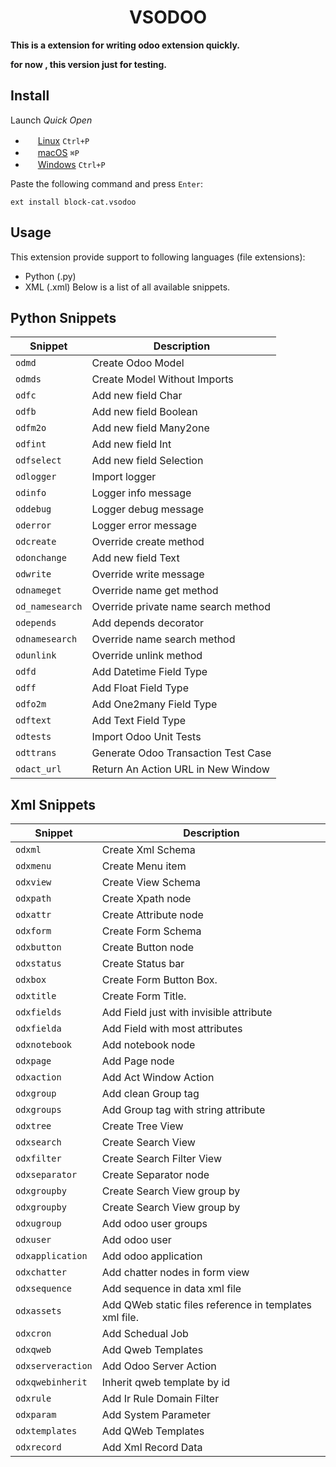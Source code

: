 # <center>VSODOO</center>

**This is a extension for writing odoo extension quickly.**

**for now , this version just for testing.**

## Install

Launch *Quick Open*
  - <img src="https://www.kernel.org/theme/images/logos/favicon.png" width=16 height=16/> <a href="https://code.visualstudio.com/shortcuts/keyboard-shortcuts-linux.pdf">Linux</a> `Ctrl+P`
  - <img src="https://developer.apple.com/favicon.ico" width=16 height=16/> <a href="https://code.visualstudio.com/shortcuts/keyboard-shortcuts-macos.pdf">macOS</a> `⌘P`
  - <img src="https://www.microsoft.com/favicon.ico" width=16 height=16/> <a href="https://code.visualstudio.com/shortcuts/keyboard-shortcuts-windows.pdf">Windows</a> `Ctrl+P`

Paste the following command and press `Enter`:

```
ext install block-cat.vsodoo
```

## Usage

This extension provide support to following languages (file extensions):

* Python (.py)
* XML (.xml)
Below is a list of all available snippets.

## Python Snippets

| Snippet    | Description                 |
| ---------- | --------------------------- |
| `odmd`     | Create Odoo Model           |
| `odmds`    | Create Model Without Imports|
| `odfc`     | Add new field Char          |
| `odfb`     | Add new field Boolean       |
| `odfm2o`   | Add new field Many2one      |
| `odfint`   | Add new field Int           |
| `odfselect`| Add new field Selection     |
| `odlogger` | Import logger               |
| `odinfo`   | Logger info message         |
| `oddebug`  | Logger debug message        |
| `oderror`  | Logger error message        |
| `odcreate` | Override create method      |
| `odonchange`| Add new field Text         |
| `odwrite`  | Override write message      |
| `odnameget`| Override name get method    |
| `od_namesearch`| Override private name search method    |
| `odepends` | Add depends decorator       |
| `odnamesearch`| Override name search method        |
| `odunlink` | Override unlink method      |
| `odfd`     | Add Datetime Field Type     |
| `odff`     | Add Float    Field Type     |
| `odfo2m`   | Add One2many Field Type     |
| `odftext`  | Add Text     Field Type     |
| `odtests`  | Import Odoo Unit Tests      |
| `odttrans` | Generate Odoo Transaction Test Case |
| `odact_url` | Return An Action URL in New Window |


## Xml Snippets

| Snippet      | Description                              |
| ------------ | ---------------------------------------- |
| `odxml`      | Create Xml Schema                        |
| `odxmenu`    | Create Menu item                         |
| `odxview`    | Create View Schema                       |
| `odxpath`    | Create Xpath node                        |
| `odxattr`    | Create Attribute node                    |
| `odxform`    | Create Form Schema                       |
| `odxbutton`  | Create Button node                       |
| `odxstatus`  | Create Status bar                        |
| `odxbox`     | Create Form Button Box.                  |
| `odxtitle`   | Create Form Title.                       |
| `odxfields`  | Add Field just with invisible attribute  |
| `odxfielda`  | Add Field with most attributes           |
| `odxnotebook`| Add notebook node                        |
| `odxpage`    | Add Page node                            |
| `odxaction`  | Add Act Window Action                    |
| `odxgroup`   | Add clean Group tag                      |
| `odxgroups`  | Add Group tag with string attribute      |
| `odxtree`    | Create Tree View                         |
| `odxsearch`  | Create Search View                       |
| `odxfilter`  | Create Search Filter View                |
| `odxseparator`| Create Separator node                   |
| `odxgroupby` | Create Search View group by              |
| `odxgroupby` | Create Search View group by              |
| `odxugroup` | Add odoo user groups                      |
| `odxuser`    | Add odoo user                            |
| `odxapplication`| Add odoo application                  |
| `odxchatter` | Add chatter nodes in form view           |
| `odxsequence` | Add sequence in data xml file            |
| `odxassets` | Add QWeb static files reference in templates xml file.           |
| `odxcron` | Add Schedual Job           |
| `odxqweb` | Add Qweb Templates           |
| `odxserveraction` | Add Odoo Server Action           |
| `odxqwebinherit` | Inherit qweb template by id          |
| `odxrule` | Add Ir Rule Domain Filter          |
| `odxparam` | Add System Parameter          |
| `odxtemplates` | Add QWeb Templates          |
| `odxrecord` | Add Xml Record Data          |






